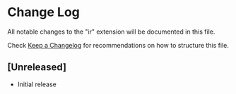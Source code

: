 # Change Log

All notable changes to the "ir" extension will be documented in this file.

Check [Keep a Changelog](http://keepachangelog.com/) for recommendations on how to structure this file.

## [Unreleased]

- Initial release